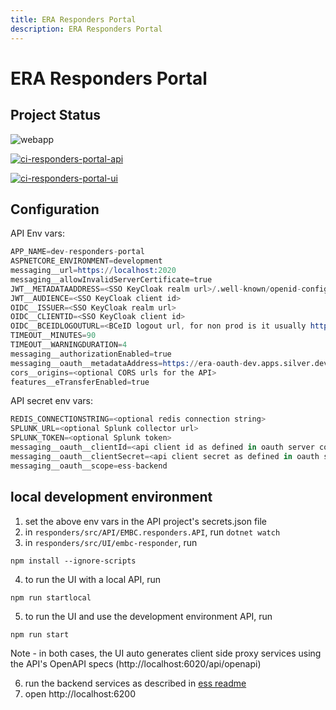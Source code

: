 ```yaml
---
title: ERA Responders Portal
description: ERA Responders Portal
---
```


# ERA Responders Portal

## Project Status

![webapp](https://img.shields.io/website?url=https%3A%2F%2Fera-responders.embc.gov.bc.ca%2F)

[![ci-responders-portal-api](https://github.com/bcgov/embc-ess-mod/actions/workflows/ci-responders-portal-api.yml/badge.svg)](https://github.com/bcgov/embc-ess-mod/actions/workflows/ci-responders-portal-api.yml)

[![ci-responders-portal-ui](https://github.com/bcgov/embc-ess-mod/actions/workflows/ci-responders-portal-ui.yml/badge.svg)](https://github.com/bcgov/embc-ess-mod/actions/workflows/ci-responders-portal-ui.yml)

## Configuration

API Env vars:
```s
APP_NAME=dev-responders-portal
ASPNETCORE_ENVIRONMENT=development
messaging__url=https://localhost:2020
messaging__allowInvalidServerCertificate=true
JWT__METADATAADDRESS=<SSO KeyCloak realm url>/.well-known/openid-configuration
JWT__AUDIENCE=<SSO KeyCloak client id>
OIDC__ISSUER=<SSO KeyCloak realm url>
OIDC__CLIENTID=<SSO KeyCloak client id>
OIDC__BCEIDLOGOUTURL=<BCeID logout url, for non prod is it usually https://logontest7.gov.bc.ca/clp-cgi/logoff.cgi>
TIMEOUT__MINUTES=90
TIMEOUT__WARNINGDURATION=4
messaging__authorizationEnabled=true
messaging__oauth__metadataAddress=https://era-oauth-dev.apps.silver.devops.gov.bc.ca/.well-known/openid-configuration
cors__origins=<optional CORS urls for the API>
features__eTransferEnabled=true
```

API secret env vars:

```s
REDIS_CONNECTIONSTRING=<optional redis connection string>
SPLUNK_URL=<optional Splunk collector url>
SPLUNK_TOKEN=<optional Splunk token>
messaging__oauth__clientId=<api client id as defined in oauth server config>
messaging__oauth__clientSecret=<api client secret as defined in oauth server config>
messaging__oauth__scope=ess-backend
```

## local development environment

1. set the above env vars in the API project's secrets.json file
2. in `responders/src/API/EMBC.responders.API`, run `dotnet watch`
3. in `responders/src/UI/embc-responder`, run 
```
npm install --ignore-scripts
```
4. to run the UI with a local API, run
```
npm run startlocal
```
5. to run the UI and use the development environment API, run
```
npm run start
```
Note - in both cases, the UI auto generates client side proxy services using the API's OpenAPI specs (http://localhost:6020/api/openapi)

6. run the backend services as described in [ess readme](../ess)
7. open http://localhost:6200